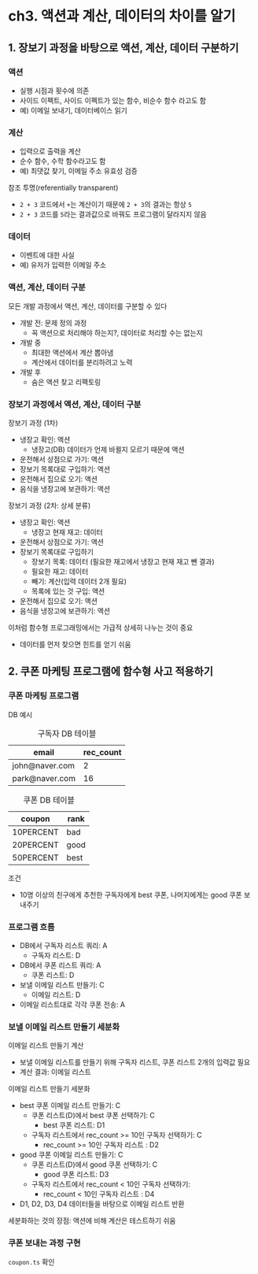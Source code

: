 # ch3. 액션과 계산, 데이터의 차이를 알기

## 1. 장보기 과정을 바탕으로 액션, 계산, 데이터 구분하기

### 액션
- 실행 시점과 횟수에 의존
- 사이드 이펙트, 사이드 이펙트가 있는 함수, 비순수 함수 라고도 함
- 예) 이메일 보내기, 데이터베이스 읽기

### 계산
- 입력으로 출력을 계산
- 순수 함수, 수학 함수라고도 함
- 예) 최댓값 찾기, 이메일 주소 유효성 검증

참조 투명(referentially transparent)
- `2 + 3` 코드에서 `+`는 계산이기 때문에 `2 + 3`의 결과는 항상 `5`
- `2 + 3` 코드를 `5`라는 결과값으로 바꿔도 프로그램이 달라지지 않음

### 데이터
- 이벤트에 대한 사실
- 예) 유저가 입력한 이메일 주소

### 액션, 계산, 데이터 구분
모든 개발 과정에서 액션, 계산, 데이터를 구분할 수 있다
- 개발 전: 문제 정의 과정
  - 꼭 액션으로 처리해야 하는지?, 데이터로 처리할 수는 없는지
- 개발 중
  - 최대한 액션에서 계산 뽑아냄
  - 계산에서 데이터를 분리하려고 노력
- 개발 후
  - 숨은 액션 찾고 리팩토링

### 장보기 과정에서 액션, 계산, 데이터 구분
장보기 과정 (1차)
- 냉장고 확인: 액션
  - 냉장고(DB) 데이터가 언제 바뀔지 모르기 때문에 액션
- 운전해서 상점으로 가기: 액션
- 장보기 목록대로 구입하기: 액션
- 운전해서 집으로 오기: 액션
- 음식을 냉장고에 보관하기: 액션

장보기 과정 (2차: 상세 분류)
- 냉장고 확인: 액션
  - 냉장고 현재 재고: 데이터
- 운전해서 상점으로 가기: 액션
- 장보기 목록대로 구입하기
  - 장보기 목록: 데이터 (필요한 재고에서 냉장고 현재 재고 뺀 결과)
  - 필요한 재고: 데이터
  - 빼기: 계산(입력 데이터 2개 필요)
  - 목록에 있는 것 구입: 액션
- 운전해서 집으로 오기: 액션
- 음식을 냉장고에 보관하기: 액션

이처럼 함수형 프로그래밍에서는 가급적 상세히 나누는 것이 중요
- 데이터를 먼저 찾으면 힌트를 얻기 쉬움

## 2. 쿠폰 마케팅 프로그램에 함수형 사고 적용하기

### 쿠폰 마케팅 프로그램
DB 예시

<table>
  <caption>구독자 DB 테이블</caption>
  <thead>
    <tr>
      <th>email</th>
      <th>rec_count</th>
    </tr>
  </thead>
  <tbody>
    <tr>
      <td>john@naver.com</td>
      <td>2</td>
    </tr>
    <tr>
      <td>park@naver.com</td>
      <td>16</td>
    </tr>
  </tbody>
</table>

<table>
  <caption>쿠폰 DB 테이블</caption>
  <thead>
    <tr>
      <th>coupon</th>
      <th>rank</th>
    </tr>
  </thead>
  <tbody>
    <tr>
      <td>10PERCENT</td>
      <td>bad</td>
    </tr>
    <tr>
      <td>20PERCENT</td>
      <td>good</td>
    </tr>
    <tr>
      <td>50PERCENT</td>
      <td>best</td>
    </tr>
  </tbody>
</table>

조건
- 10명 이상의 친구에게 추천한 구독자에게 best 쿠폰, 나머지에게는 good 쿠폰 보내주기

### 프로그램 흐름
- DB에서 구독자 리스트 쿼리: A
  - 구독자 리스트: D
- DB에서 쿠폰 리스트 쿼리: A
  - 쿠폰 리스트: D
- 보낼 이메일 리스트 만들기: C
  - 이메일 리스트: D
- 이메일 리스트대로 각각 쿠폰 전송: A

### 보낼 이메일 리스트 만들기 세분화
이메일 리스트 만들기 계산
- 보낼 이메일 리스트를 만들기 위해 구독자 리스트, 쿠폰 리스트 2개의 입력값 필요
- 계산 결과: 이메일 리스트

이메일 리스트 만들기 세분화
- best 쿠폰 이메일 리스트 만들기: C
  - 쿠폰 리스트(D)에서 best 쿠폰 선택하기: C
    - best 쿠폰 리스트: D1
  - 구독자 리스트에서 rec_count >= 10인 구독자 선택하기: C
    - rec_count >= 10인 구독자 리스트 : D2
- good 쿠폰 이메일 리스트 만들기: C
  - 쿠폰 리스트(D)에서 good 쿠폰 선택하기: C
    - good 쿠폰 리스트: D3
  - 구독자 리스트에서 rec_count < 10인 구독자 선택하기: 
    - rec_count < 10인 구독자 리스트 : D4
- D1, D2, D3, D4 데이터들을 바탕으로 이메일 리스트 반환

세분화하는 것의 장점: 액션에 비해 계산은 테스트하기 쉬움

### 쿠폰 보내는 과정 구현
`coupon.ts` 확인
